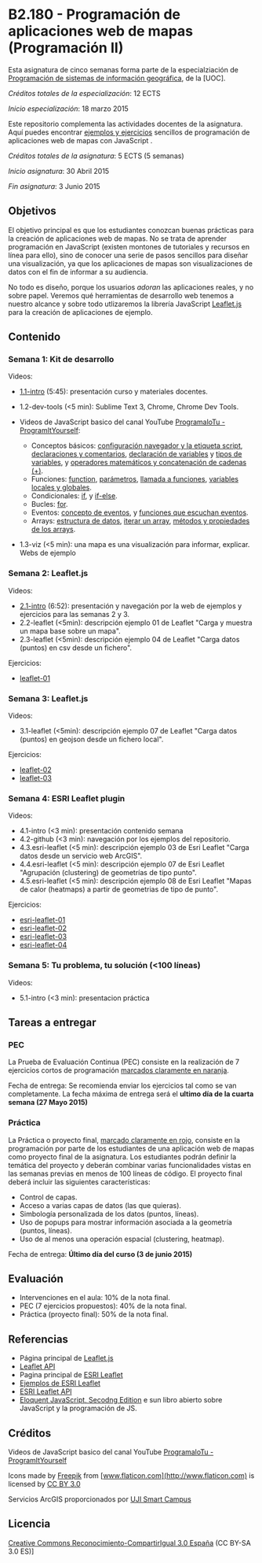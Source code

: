 # B2.180 - Programación de aplicaciones web de mapas (Programación II)

Esta asignatura de cinco semanas forma parte de la especialziación de [Programación de sistemas de información geográfica](http://estudios.uoc.edu/es/masters-posgrados-especializaciones/especializacion/informatica-multimedia-telecomunicacion/programacion-desarrollo-sistemas-informacion-geografica/), de la [UOC]. 

*Créditos totales de la especialización*: 12 ECTS

*Inicio especialización*: 18 marzo 2015

Este repositorio complementa las actividades docentes de la asignatura. Aquí puedes encontrar [ejemplos y ejercicios](http://cgranell.github.io/course-webmapping/) sencillos de programación de aplicaciones web de mapas con JavaScript .  

*Créditos totales de la asignatura*: 5 ECTS (5 semanas)

*Inicio asignatura*: 30 Abril 2015 

*Fin asignatura*: 3 Junio 2015 

## Objetivos
El objetivo principal es que los estudiantes conozcan buenas prácticas para la creación de aplicaciones web de mapas. No se trata de aprender programación  en JavaScript (existen montones de tutoriales y recursos en línea para ello), sino de conocer una serie de pasos sencillos para diseñar una visualización, ya que los aplicaciones de mapas son visualizaciones de datos con el fin de informar a su audiencia. 

No todo es diseño, porque los usuarios *adoran* las aplicaciones reales, y no sobre papel. Veremos qué herramientas de desarrollo web tenemos a nuestro alcance y sobre todo utlizaremos la librería JavaScript [Leaflet.js](http://leafletjs.com/) para la creación de aplicaciones de ejemplo.  

## Contenido

### Semana 1: Kit de desarrollo
Videos:
* [1.1-intro](https://www.dropbox.com/s/nqmognaba6omzj0/uoc-1.1-intro.mp4?dl=0) (5:45): presentación curso y materiales docentes.
* 1.2-dev-tools (<5 min): Sublime Text 3, Chrome, Chrome Dev Tools. 
* Videos de JavaScript basico del canal YouTube [ProgramaloTu - ProgramItYourself](https://www.youtube.com/playlist?list=PLA505F7842858BD06):
    * Conceptos básicos: [configuración navegador y la etiqueta script](https://www.youtube.com/watch?v=i5gZvW99WHU), [declaraciones y comentarios](https://www.youtube.com/watch?v=xkIezoi2JEM), [declaración de variables](https://www.youtube.com/watch?v=Exjy8Mnlao4) y [tipos de variables](https://www.youtube.com/watch?v=Gyjd7CI52Og&list=PLA505F7842858BD06&index=4), y  [operadores matemáticos y concatenación de cadenas (+)](https://www.youtube.com/watch?v=dP1KVNJxauA&list=PLA505F7842858BD06&index=5).
    * Funciones: [function](https://www.youtube.com/watch?v=4catKCNXFe0&index=6&list=PLA505F7842858BD06), [parámetros](https://www.youtube.com/watch?v=z3T0KOckcPM&list=PLA505F7842858BD06&index=7), [llamada a funciones](https://www.youtube.com/watch?v=fMTkPyAPil8&list=PLA505F7842858BD06&index=8), [variables locales y globales](https://www.youtube.com/watch?v=xQNPddQi_q0&list=PLA505F7842858BD06&index=9).
    * Condicionales: [if](https://www.youtube.com/watch?v=H7duRLcaBT4&list=PLA505F7842858BD06&index=10), y [if-else](https://www.youtube.com/watch?v=o1drbk7KWak&list=PLA505F7842858BD06&index=11). 
    * Bucles: [for](https://www.youtube.com/watch?v=gNNAuh9SUbw&index=16&list=PLA505F7842858BD06).
    * Eventos: [concepto de eventos](https://www.youtube.com/watch?v=Cj9Mhab0R0g&index=19&list=PLA505F7842858BD06), y [funciones que escuchan eventos](https://www.youtube.com/watch?v=MWxwZirp77g&index=20&list=PLA505F7842858BD06).
    * Arrays: [estructura de datos](https://www.youtube.com/watch?v=OqyeScn8nBk&index=27&list=PLA505F7842858BD06), [iterar un array](https://www.youtube.com/watch?v=raIMZdjx-aY&index=29&list=PLA505F7842858BD06), [métodos y propiedades de los arrays](https://www.youtube.com/watch?v=ukVj5wJz724&index=30&list=PLA505F7842858BD06). 
 
 * 1.3-viz (<5 min): una mapa es una visualización para informar, explicar. Webs de ejemplo 

### Semana 2: Leaflet.js 
Videos:
* [2.1-intro](https://www.dropbox.com/s/pgp0c4uuas15upr/uoc-2.1-intro.mp4?dl=0) (6:52): presentación y navegación por la web de ejemplos y ejercicios para las semanas 2 y 3. 
* 2.2-leaflet (<5min): descripción ejemplo 01 de Leaflet "Carga y muestra un mapa base sobre un mapa".
* 2.3-leaflet (<5min): descripción ejemplo 04 de Leaflet "Carga datos (puntos) en csv desde un fichero".

Ejercicios: 
* [leaflet-01](http://cgranell.github.io/course-webmapping/exercises-leaflet/01-template.html)

### Semana 3: Leaflet.js 
Videos:
* 3.1-leaflet (<5min): descripción ejemplo 07 de Leaflet "Carga datos (puntos) en geojson desde un fichero local".

Ejercicios:
* [leaflet-02](http://cgranell.github.io/course-webmapping/exercises-leaflet/02-template.html)
* [leaflet-03](http://cgranell.github.io/course-webmapping/exercises-leaflet/03-template.html)  


### Semana 4: ESRI Leaflet plugin
Videos:
* 4.1-intro (<3 min): presentación contenido semana 
* 4.2-github (<3 min): navegación por los ejemplos del repositorio. 
* 4.3.esri-leaflet (<5 min): descripción ejemplo 03 de Esri Leaflet "Carga datos desde un servicio web ArcGIS".
* 4.4.esri-leaflet (<5 min): descripción ejemplo 07 de Esri Leaflet "Agrupación (clustering) de geometrías de tipo punto".
* 4.5.esri-leaflet (<5 min): descripción ejemplo 08 de Esri Leaflet "Mapas de calor (heatmaps) a partir de geometrias de tipo de punto".

Ejercicios:
* [esri-leaflet-01](http://cgranell.github.io/course-webmapping/exercises-esri-leaflet/01-template.html)
* [esri-leaflet-02](http://cgranell.github.io/course-webmapping/exercises-esri-leaflet/02-template.html)
* [esri-leaflet-03](http://cgranell.github.io/course-webmapping/exercises-esri-leaflet/03-template.html)
* [esri-leaflet-04](http://cgranell.github.io/course-webmapping/exercises-esri-leaflet/04-template.html)

### Semana 5: Tu problema, tu solución (<100 líneas) 
Videos:
* 5.1-intro (<3 min): presentacion práctica 

## Tareas a entregar
### PEC
La Prueba de Evaluación Continua (PEC) consiste en la realización de 7  ejercicios cortos de programación [marcados claramente en naranja](http://cgranell.github.io/course-webmapping/).

Fecha de entrega: Se recomienda enviar los ejercicios tal como se van completamente. La fecha máxima de entrega será el **ultimo día de la cuarta semana (27 Mayo 2015)**

### Práctica 
La Práctica o proyecto final, [marcado claramente en rojo](http://cgranell.github.io/course-webmapping/), consiste en la programación por parte de los estudiantes de una aplicación web de mapas como proyecto final de la asignatura. Los estudiantes podrán definir la temática del proyecto y deberán combinar varias funcionalidades vistas en las semanas previas en menos de 100 líneas de código. El proyecto final deberá incluir las siguientes características:
* Control de capas.
* Acceso a varias capas de datos (las que quieras).
* Simbología personalizada de los datos (puntos, líneas).
* Uso de popups para mostrar información asociada a la geometría (puntos, líneas).
* Uso de al menos una operación espacial (clustering, heatmap).

Fecha de entrega: **Último día del curso (3 de junio 2015)**

## Evaluación
* Intervenciones en el aula: 10% de la nota final.
* PEC (7 ejercicios propuestos): 40% de la nota final.
* Práctica (proyecto final): 50% de la nota final.

## Referencias
* Página principal de [Leaflet.js](http://leafletjs.com/)
* [Leaflet API](http://leafletjs.com/reference.html)
* Pagina principal de [ESRI Leaflet](https://github.com/Esri/esri-leaflet)
* [Ejemplos de ESRI Leaflet](http://patrickarlt.github.io/esri-leaflet/examples/)
* [ESRI Leaflet API](http://patrickarlt.github.io/esri-leaflet/api-reference/)
* [Eloquent JavaScript, Secodng Edition](http://eloquentjavascript.net/) e sun libro abierto sobre JavaScript y la programación de JS.

## Créditos
Videos de JavaScript basico del canal YouTube [ProgramaloTu - ProgramItYourself](https://www.youtube.com/playlist?list=PLA505F7842858BD06)

Icons made by [Freepik](http://www.flaticon.com/authors/freepik) from [www.flaticon.com](http://www.flaticon.com) is licensed by [CC BY 3.0](http://creativecommons.org/licenses/by/3.0/")

Servicios ArcGIS proporcionados por [UJI Smart Campus](http://smart.uji.es/) 

## Licencia
[Creative Commons Reconocimiento-CompartirIgual 3.0 España](http://creativecommons.org/licenses/by-sa/3.0/es/) (CC BY-SA 3.0 ES)]



